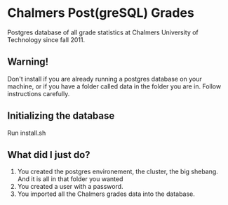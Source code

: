 Chalmers Post(greSQL) Grades
======
Postgres database of all grade statistics at Chalmers University of Technology since fall 2011.

Warning!
--------

Don't install if you are already running a postgres database on your machine, or if you have a folder called data in the folder you are in. Follow instructions carefully.

Initializing the database
-------------------------

Run install.sh <folder-where-you-want-the-databast> <database-name>

What did I just do?
-------------------

1. You created the postgres environement, the cluster, the big shebang. And it is all in that folder you wanted
1. You created a user with a password.
1. You imported all the Chalmers grades data into the database.
